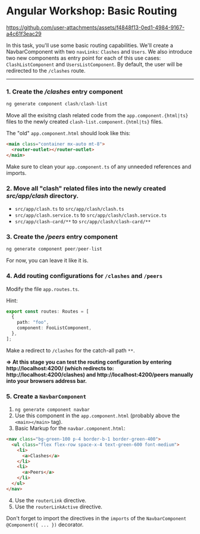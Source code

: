 # Angular Workshop: Basic Routing



https://github.com/user-attachments/assets/f4848f13-0ed1-4984-9167-a4c61f3eac29



In this task, you'll use some basic routing capabilities. We'll create a NavbarComponent with two `navLinks`: `Clashes` and `Users`.
We also introduce two new components as entry point for each of this use cases: `ClashListComponent` and `UsersListComponent`. By default, the user will be redirected to the `/clashes` route.

---

### **1. Create the _/clashes_ entry component**

```ts
ng generate component clash/clash-list
```

Move all the exisitng clash related code from the `app.component.{html|ts}` files to the newly created `clash-list.component.{html|ts}` files.

The "old" `app.component.html` should look like this:

```html
<main class="container mx-auto mt-8">
  <router-outlet></router-outlet>
</main>
```

Make sure to clean your `app.component.ts` of any unneeded references and imports.

### **2. Move all "clash" related files into the newly created _src/app/clash_ directory.**

- `src/app/clash.ts` to `src/app/clash/clash.ts`
- `src/app/clash.service.ts` to `src/app/clash/clash.service.ts`
- `src/app/clash-card/**` to `src/app/clash/clash-card/**`

### **3. Create the _/peers_ entry component**

```ts
ng generate component peer/peer-list
```

For now, you can leave it like it is.

### **4. Add routing configurations for `/clashes` and `/peers`**

Modify the file `app.routes.ts`.

Hint:

```ts
export const routes: Routes = [
  {
    path: "foo",
    component: FooListComponent,
  },
];
```

Make a redirect to `/clashes` for the catch-all path `**`.

**⇒ At this stage you can test the routing configuration by entering http://localhost:4200/ (which redirects to: http://localhost:4200/clashes) and http://localhost:4200/peers manually into your browsers address bar.**

### **5. Create a `NavbarComponent`**

1. `ng generate component navbar`
2. Use this component in the `app.component.html` (probably above the `<main></main>` tag).
3. Basic Markup for the `navbar.component.html`:

```html
<nav class="bg-green-100 p-4 border-b-1 border-green-400">
  <ul class="flex flex-row space-x-4 text-green-600 font-medium">
    <li>
      <a>Clashes</a>
    </li>
    <li>
      <a>Peers</a>
    </li>
  </ul>
</nav>
```

4. Use the `routerLink` directive.
5. Use the `routerLinkActive` directive.

Don't forget to import the directives in the `imports` of the `NavbarComponent` `@Component({ ... })` decorator.
